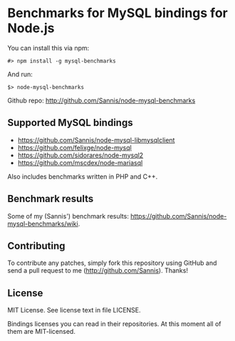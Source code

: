Benchmarks for MySQL bindings for Node.js
=========================================

You can install this via npm:

    #> npm install -g mysql-benchmarks

And run:

    $> node-mysql-benchmarks

Github repo: http://github.com/Sannis/node-mysql-benchmarks


Supported MySQL bindings
------------------------

* https://github.com/Sannis/node-mysql-libmysqlclient
* https://github.com/felixge/node-mysql
* https://github.com/sidorares/node-mysql2
* https://github.com/mscdex/node-mariasql

Also includes benchmarks written in PHP and C++.


Benchmark results
-----------------

Some of my (Sannis') benchmark results:
<https://github.com/Sannis/node-mysql-benchmarks/wiki>.


Contributing
------------

To contribute any patches, simply fork this repository using GitHub
and send a pull request to me (http://github.com/Sannis). Thanks!


License
-------

MIT License. See license text in file LICENSE.

Bindings licenses you can read in their repositories.
At this moment all of them are MIT-licensed.

